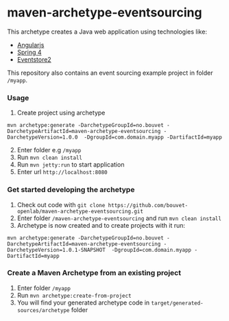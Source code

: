 maven-archetype-eventsourcing
=============================

This archetype creates a Java web application using technologies like:
 - [Angularjs](https://angularjs.org/)
 - [Spring 4](http://spring.io/)
 - [Eventstore2](https://github.com/ks-no/eventstore2)

This repository also contains an event sourcing example project in folder `/myapp`.
 
### Usage 

1. Create project using archetype
```
mvn archetype:generate -DarchetypeGroupId=no.bouvet -DarchetypeArtifactId=maven-archetype-eventsourcing -DarchetypeVersion=1.0.0  -DgroupId=com.domain.myapp -DartifactId=myapp
``` 
2. Enter folder e.g `/myapp`
3. Run `mvn clean install`
4. Run `mvn jetty:run` to start application
5. Enter url `http://localhost:8080`
 
### Get started developing the archetype

1. Check out code with `git clone https://github.com/bouvet-openlab/maven-archetype-eventsourcing.git`
2. Enter folder `/maven-archetype-eventsourcing` and run `mvn clean install`
3. Archetype is now created and to create projects with it run:
```
mvn archetype:generate -DarchetypeGroupId=no.bouvet -DarchetypeArtifactId=maven-archetype-eventsourcing -DarchetypeVersion=1.0.1-SNAPSHOT  -DgroupId=com.domain.myapp -DartifactId=myapp
```

### Create a Maven Archetype from an existing project

1. Enter folder `/myapp`
1. Run `mvn archetype:create-from-project`
2. You will find your generated archetype code in `target/generated-sources/archetype` folder